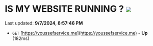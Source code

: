 # IS MY WEBSITE RUNNING ? [![](https://img.shields.io/static/v1?label=Sponsor&message=%E2%9D%A4&logo=GitHub&color=%23fe8e86)](https://github.com/sponsors/Youssef-Lehmam)

Last updated: **9/7/2024, 8:57:46 PM**

- `GET` [https://youssefservice.me](https://youssefservice.me) - **Up** (182ms)
